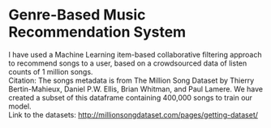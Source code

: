 # Genre-Based Music Recommendation System
I have used a Machine Learning item-based collaborative filtering approach to recommend songs to a user, based on a crowdsourced data of listen counts of 1 million songs. <br/>
Citation: The songs metadata is from The Million Song Dataset by Thierry Bertin-Mahieux, Daniel P.W. Ellis, Brian Whitman, and Paul Lamere. We have created a subset of this dataframe containing 400,000 songs to train our model. <br/>
Link to the datasets: http://millionsongdataset.com/pages/getting-dataset/
